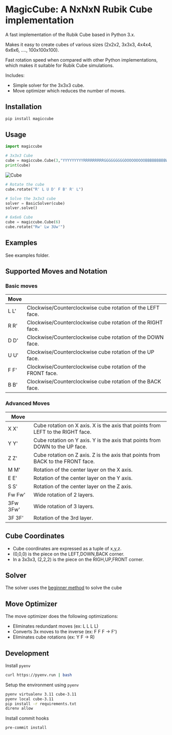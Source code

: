 # MagicCube: A NxNxN Rubik Cube implementation
A fast implementation of the Rubik Cube based in Python 3.x.

Makes it easy to create cubes of various sizes (2x2x2, 3x3x3, 4x4x4, 6x6x6, ...., 100x100x100).

Fast rotation speed when compared with other Python implementations, which makes it suitable for Rubik Cube simulations.

Includes:
- Simple solver for the 3x3x3 cube.
- Move optimizer which reduces the number of moves.


## Installation
```sh
pip install magiccube
```

## Usage
```python
import magiccube

# 3x3x3 Cube
cube = magiccube.Cube(3,"YYYYYYYYYRRRRRRRRRGGGGGGGGGOOOOOOOOOBBBBBBBBBWWWWWWWWW")
print(cube)
```
![Cube](https://trincaopub.s3.amazonaws.com/imgs/magiccube/cube3x3.png)

```python
# Rotate the cube
cube.rotate("R' L U D' F B' R' L")

# Solve the 3x3x3 cube
solver = BasicSolver(cube)
solver.solve()

# 6x6x6 Cube
cube = magiccube.Cube(6)
cube.rotate("Rw' Lw 3Uw'")
```

## Examples
See examples folder.

## Supported Moves and Notation
### Basic moves
|Move |                                                             |
|-----|-------------------------------------------------------------|
|L L' | Clockwise/Counterclockwise cube rotation of the LEFT face.  |
|R R' | Clockwise/Counterclockwise cube rotation of the RIGHT face. |
|D D' | Clockwise/Counterclockwise cube rotation of the DOWN face.  |
|U U' | Clockwise/Counterclockwise cube rotation of the UP face.    |
|F F' | Clockwise/Counterclockwise cube rotation of the FRONT face. |
|B B' | Clockwise/Counterclockwise cube rotation of the BACK face.  |

### Advanced Moves
|Move |                                                             |
|-----|-------------------------------------------------------------|
|X X' | Cube rotation on X axis. X is the axis that points from LEFT to the RIGHT face.|
|Y Y' | Cube rotation on Y axis. Y is the axis that points from DOWN to the UP face.|
|Z Z' | Cube rotation on Z axis. Z is the axis that points from BACK to the FRONT face.|
|M M' | Rotation of the center layer on the X axis.|
|E E' | Rotation of the center layer on the Y axis.|
|S S' | Rotation of the center layer on the Z axis.|
|Fw Fw'| Wide rotation of 2 layers.|
|3Fw 3Fw' | Wide rotation of 3 layers.|
|3F 3F' | Rotation of the 3rd layer.|

## Cube Coordinates

- Cube coordinates are expressed as a tuple of x,y,z.
- (0,0,0) is the piece on the LEFT,DOWN,BACK corner.
- In a 3x3x3, (2,2,2) is the piece on the RIGH,UP,FRONT corner.

## Solver

The solver uses the [beginner method](https://ruwix.com/the-rubiks-cube/how-to-solve-the-rubiks-cube-beginners-method/) to solve the cube

## Move Optimizer

The move optimizer does the following optimizations:

- Eliminates redundant moves (ex: L L L L)
- Converts 3x moves to the inverse (ex: F F F -> F')
- Eliminates cube rotations (ex: Y F -> R)

## Development

Install `pyenv`

```sh
curl https://pyenv.run | bash
```

Setup the environment using `pyenv`

```sh
pyenv virtualenv 3.11 cube-3.11
pyenv local cube-3.11
pip install -r requirements.txt
direnv allow
```

Install commit hooks

```sh
pre-commit install
```
